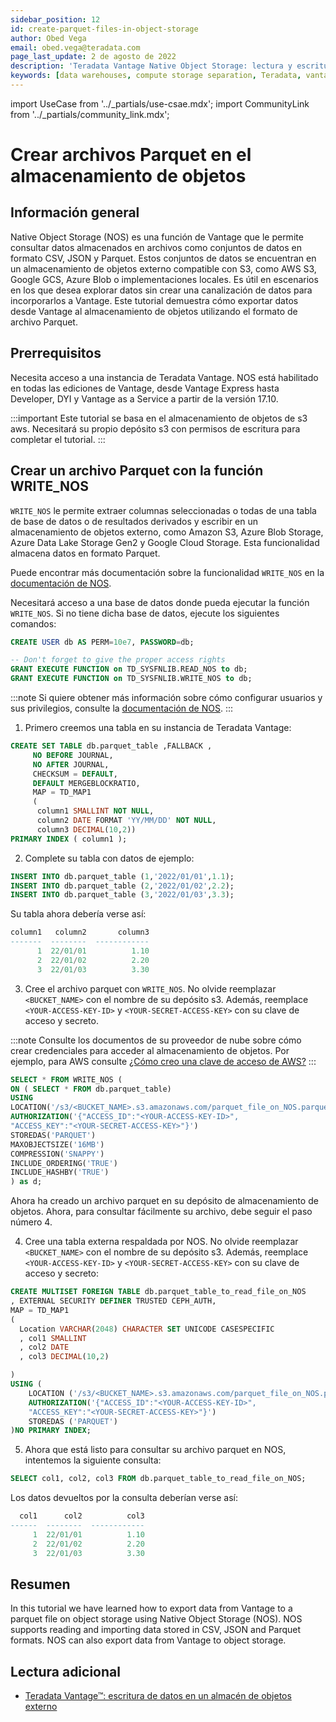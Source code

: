 ```yaml
---
sidebar_position: 12
id: create-parquet-files-in-object-storage
author: Obed Vega
email: obed.vega@teradata.com
page_last_update: 2 de agosto de 2022
description: 'Teradata Vantage Native Object Storage: lectura y escritura desde/hacia el almacenamiento de objetos, interfaz SQL unificada para Vantage y almacenamiento de objetos.'
keywords: [data warehouses, compute storage separation, Teradata, vantage, cloud data platform, object storage, business intelligence, enterprise analytics, parquet, crear archivos parquet]
---
```


import UseCase from '../_partials/use-csae.mdx';
import CommunityLink from '../_partials/community_link.mdx';

# Crear archivos Parquet en el almacenamiento de objetos

## Información general
Native Object Storage (NOS) es una función de Vantage que le permite consultar datos almacenados en archivos como conjuntos de datos en formato CSV, JSON y Parquet.
Estos conjuntos de datos se encuentran en un almacenamiento de objetos externo compatible con S3, como AWS S3, Google GCS, Azure Blob o implementaciones locales.
Es útil en escenarios en los que desea explorar datos sin crear una canalización de datos para incorporarlos a Vantage. Este tutorial demuestra cómo exportar datos desde Vantage al almacenamiento de objetos utilizando el formato de archivo Parquet.

## Prerrequisitos

Necesita acceso a una instancia de Teradata Vantage. NOS está habilitado en todas las ediciones de Vantage, desde Vantage Express hasta Developer, DYI y Vantage as a Service a partir de la versión 17.10.

:::important
Este tutorial se basa en el almacenamiento de objetos de s3 aws. Necesitará su propio depósito s3 con permisos de escritura para completar el tutorial.
:::

<UseCase />

## Crear un archivo Parquet con la función WRITE_NOS

`WRITE_NOS` le permite extraer columnas seleccionadas o todas de una tabla de base de datos o de resultados derivados y escribir en un almacenamiento de objetos externo, como Amazon S3, Azure Blob Storage, Azure Data Lake Storage Gen2 y Google Cloud Storage. Esta funcionalidad almacena datos en formato Parquet.

Puede encontrar más documentación sobre la funcionalidad `WRITE_NOS` en la [documentación de NOS](https://docs.teradata.com/r/Teradata-VantageTM-Native-Object-Store-Getting-Started-Guide/June-2022/Writing-Data-to-External-Object-Store).

Necesitará acceso a una base de datos donde pueda ejecutar la función `WRITE_NOS`. Si no tiene dicha base de datos, ejecute los siguientes comandos:

``` sql
CREATE USER db AS PERM=10e7, PASSWORD=db;

-- Don't forget to give the proper access rights
GRANT EXECUTE FUNCTION on TD_SYSFNLIB.READ_NOS to db;
GRANT EXECUTE FUNCTION on TD_SYSFNLIB.WRITE_NOS to db;
```

:::note
Si quiere obtener más información sobre cómo configurar usuarios y sus privilegios, consulte la [documentación de NOS](https://docs.teradata.com/r/Teradata-VantageTM-Native-Object-Store-Getting-Started-Guide/June-2022/Setting-Up-Access/Setting-Access-Privileges).
:::


1. Primero creemos una tabla en su instancia de Teradata Vantage:

```sql
CREATE SET TABLE db.parquet_table ,FALLBACK ,
     NO BEFORE JOURNAL,
     NO AFTER JOURNAL,
     CHECKSUM = DEFAULT,
     DEFAULT MERGEBLOCKRATIO,
     MAP = TD_MAP1
     (
      column1 SMALLINT NOT NULL,
      column2 DATE FORMAT 'YY/MM/DD' NOT NULL,
      column3 DECIMAL(10,2))
PRIMARY INDEX ( column1 );
```

2. Complete su tabla con datos de ejemplo:
```sql
INSERT INTO db.parquet_table (1,'2022/01/01',1.1);
INSERT INTO db.parquet_table (2,'2022/01/02',2.2);
INSERT INTO db.parquet_table (3,'2022/01/03',3.3);
```

Su tabla ahora debería verse así:

```sql
column1   column2       column3
-------  --------  ------------
      1  22/01/01          1.10
      2  22/01/02          2.20
      3  22/01/03          3.30
```

3. Cree el archivo parquet con `WRITE_NOS`. No olvide reemplazar `<BUCKET_NAME>` con el nombre de su depósito s3. Además, reemplace `<YOUR-ACCESS-KEY-ID>` y `<YOUR-SECRET-ACCESS-KEY>` con su clave de acceso y secreto.

:::note
Consulte los documentos de su proveedor de nube sobre cómo crear credenciales para acceder al almacenamiento de objetos. Por ejemplo, para AWS consulte [¿Cómo creo una clave de acceso de AWS?](https://aws.amazon.com/premiumsupport/knowledge-center/create-access-key/)
:::

```sql
SELECT * FROM WRITE_NOS (
ON ( SELECT * FROM db.parquet_table)
USING
LOCATION('/s3/<BUCKET_NAME>.s3.amazonaws.com/parquet_file_on_NOS.parquet')
AUTHORIZATION('{"ACCESS_ID":"<YOUR-ACCESS-KEY-ID>",
"ACCESS_KEY":"<YOUR-SECRET-ACCESS-KEY>"}')
STOREDAS('PARQUET')
MAXOBJECTSIZE('16MB')
COMPRESSION('SNAPPY')
INCLUDE_ORDERING('TRUE')
INCLUDE_HASHBY('TRUE')
) as d;
```

Ahora ha creado un archivo parquet en su depósito de almacenamiento de objetos. Ahora, para consultar fácilmente su archivo, debe seguir el paso número 4.

4. Cree una tabla externa respaldada por NOS. No olvide reemplazar `<BUCKET_NAME>` con el nombre de su depósito s3. Además, reemplace `<YOUR-ACCESS-KEY-ID>` y `<YOUR-SECRET-ACCESS-KEY>` con su clave de acceso y secreto:
```sql
CREATE MULTISET FOREIGN TABLE db.parquet_table_to_read_file_on_NOS
, EXTERNAL SECURITY DEFINER TRUSTED CEPH_AUTH,
MAP = TD_MAP1
(
  Location VARCHAR(2048) CHARACTER SET UNICODE CASESPECIFIC
  , col1 SMALLINT
  , col2 DATE
  , col3 DECIMAL(10,2)

)
USING (
    LOCATION ('/s3/<BUCKET_NAME>.s3.amazonaws.com/parquet_file_on_NOS.parquet')
    AUTHORIZATION('{"ACCESS_ID":"<YOUR-ACCESS-KEY-ID>",
    "ACCESS_KEY":"<YOUR-SECRET-ACCESS-KEY>"}')
    STOREDAS ('PARQUET')
)NO PRIMARY INDEX;
```

5. Ahora que está listo para consultar su archivo parquet en NOS, intentemos la siguiente consulta:
```sql
SELECT col1, col2, col3 FROM db.parquet_table_to_read_file_on_NOS;
```

Los datos devueltos por la consulta deberían verse así:

```sql
  col1      col2          col3
------  --------  ------------
     1  22/01/01          1.10
     2  22/01/02          2.20
     3  22/01/03          3.30
```

## Resumen

In this tutorial we have learned how to export data from Vantage to a parquet file on object storage using Native Object Storage (NOS). NOS supports reading and importing data stored in CSV, JSON and Parquet formats. NOS can also export data from Vantage to object storage.

## Lectura adicional
* [Teradata Vantage™: escritura de datos en un almacén de objetos externo](https://docs.teradata.com/r/Teradata-VantageTM-Native-Object-Store-Getting-Started-Guide/June-2022/Writing-Data-to-External-Object-Store)

<CommunityLink />